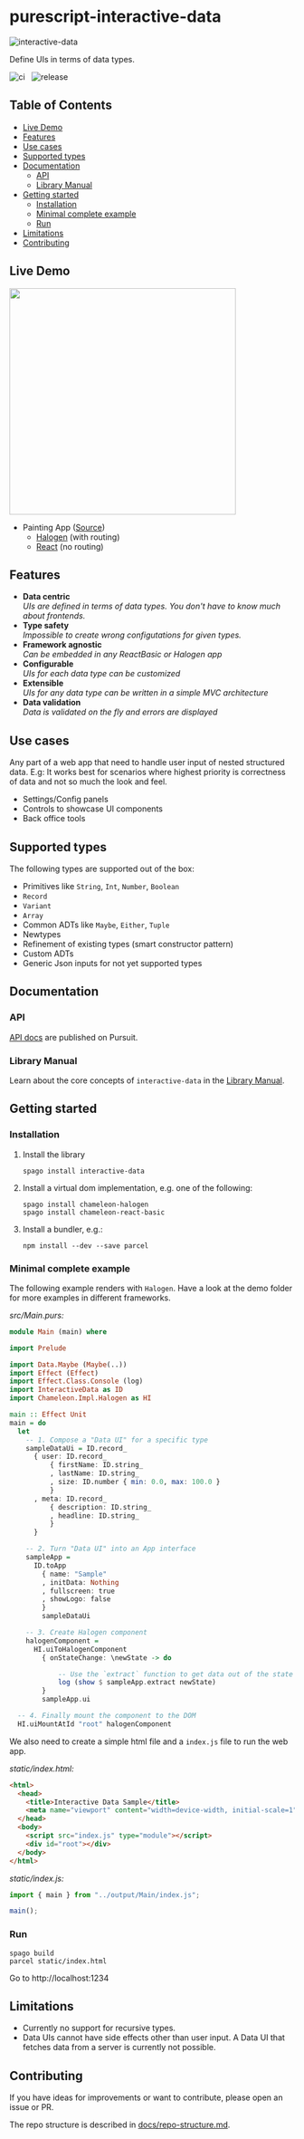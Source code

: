 # purescript-interactive-data

![interactive-data](./assets/logo.svg)

Define UIs in terms of data types.

![ci](https://github.com/thought2/purescript-interactive-data/actions/workflows/ci.yaml/badge.svg)
&nbsp;
![release](https://img.shields.io/github/v/tag/thought2/purescript-interactive-data?label=latest%20release)


## Table of Contents

<!-- START doctoc generated TOC please keep comment here to allow auto update -->
<!-- DON'T EDIT THIS SECTION, INSTEAD RE-RUN doctoc TO UPDATE -->
<!-- DON'T EDIT THIS SECTION, INSTEAD RE-RUN doctoc TO UPDATE -->

- [Live Demo](#live-demo)
- [Features](#features)
- [Use cases](#use-cases)
- [Supported types](#supported-types)
- [Documentation](#documentation)
  - [API](#api)
  - [Library Manual](#library-manual)
- [Getting started](#getting-started)
  - [Installation](#installation)
  - [Minimal complete example](#minimal-complete-example)
  - [Run](#run)
- [Limitations](#limitations)
- [Contributing](#contributing)

<!-- END doctoc generated TOC please keep comment here to allow auto update -->

## Live Demo

<a href="https://interactive-data.app/sample-painting-app-halogen">
  <img src="https://github.com/thought2/assets/blob/3ac74450fed65cc663c6e0e88db52b75fc323c28/interactive-data/demo3.png" width="400">
</a>

- Painting App ([Source](demo/src/Demo/Samples/PaintingApp))
  - [Halogen](https://interactive-data.app/sample-painting-app-halogen) (with routing)
  - [React](https://interactive-data.app/sample-painting-app-react/) (no routing)

## Features

<!-- START features  -->
- **Data centric**
  <br>
  _UIs are defined in terms of data types. You don't have to know much about frontends._
- **Type safety**
  <br>
  _Impossible to create wrong configutations for given types._
- **Framework agnostic**
  <br>
  _Can be embedded in any ReactBasic or Halogen app_
- **Configurable**
  <br>
  _UIs for each data type can be customized_
- **Extensible**
  <br>
  _UIs for any data type can be written in a simple MVC architecture_
- **Data validation**
  <br>
  _Data is validated on the fly and errors are displayed_
<!-- END features -->


## Use cases

Any part of a web app that need to handle user input of nested structured data. E.g:
It works best for scenarios where highest priority is correctness of data and not so much the look and feel.

- Settings/Config panels
- Controls to showcase UI components
- Back office tools

## Supported types

The following types are supported out of the box:

- Primitives like `String`, `Int`, `Number`, `Boolean`
- `Record`
- `Variant`
- `Array`
- Common ADTs like `Maybe`, `Either`, `Tuple`
- Newtypes
- Refinement of existing types (smart constructor pattern)
- Custom ADTs
- Generic Json inputs for not yet supported types

## Documentation

### API

[API docs](https://pursuit.purescript.org/packages/purescript-interactive-data) are published on Pursuit.

### Library Manual

Learn about the core concepts of `interactive-data` in the [Library Manual](https://interactive-data.app/manual).

## Getting started

### Installation

1. Install the library

   ```
   spago install interactive-data
   ```

2. Install a virtual dom implementation, e.g. one of the following:

   ```
   spago install chameleon-halogen
   spago install chameleon-react-basic
   ```

3. Install a bundler, e.g.:

   ```
   npm install --dev --save parcel
   ```

### Minimal complete example

The following example renders with `Halogen`. Have a look at the demo folder for more examples in different frameworks.

<!-- START demoApp  -->
*src/Main.purs:*
```hs
module Main (main) where

import Prelude

import Data.Maybe (Maybe(..))
import Effect (Effect)
import Effect.Class.Console (log)
import InteractiveData as ID
import Chameleon.Impl.Halogen as HI

main :: Effect Unit
main = do
  let
    -- 1. Compose a "Data UI" for a specific type
    sampleDataUi = ID.record_
      { user: ID.record_
          { firstName: ID.string_
          , lastName: ID.string_
          , size: ID.number { min: 0.0, max: 100.0 }
          }
      , meta: ID.record_
          { description: ID.string_
          , headline: ID.string_
          }
      }

    -- 2. Turn "Data UI" into an App interface
    sampleApp =
      ID.toApp
        { name: "Sample"
        , initData: Nothing
        , fullscreen: true
        , showLogo: false
        }
        sampleDataUi

    -- 3. Create Halogen component
    halogenComponent =
      HI.uiToHalogenComponent
        { onStateChange: \newState -> do

            -- Use the `extract` function to get data out of the state
            log (show $ sampleApp.extract newState)
        }
        sampleApp.ui

  -- 4. Finally mount the component to the DOM
  HI.uiMountAtId "root" halogenComponent
```
<!-- END demoApp -->

We also need to create a simple html file and a `index.js` file to run the web app.

<!-- START demoHtml  -->
*static/index.html:*
```html
<html>
  <head>
    <title>Interactive Data Sample</title>
    <meta name="viewport" content="width=device-width, initial-scale=1">
  </head>
  <body>
    <script src="index.js" type="module"></script>
    <div id="root"></div>
  </body>
</html>
```
<!-- END demoHtml -->

<!-- START demoIndex  -->
*static/index.js:*
```js
import { main } from "../output/Main/index.js";

main();
```
<!-- END demoIndex -->

### Run

```
spago build
parcel static/index.html
```

Go to http://localhost:1234

## Limitations

- Currently no support for recursive types.
- Data UIs cannot have side effects other than user input. A Data UI that fetches data from a server is currently not possible.

## Contributing

If you have ideas for improvements or want to contribute, please open an issue or PR.

The repo structure is described in [docs/repo-structure.md](docs/repo-structure.md).